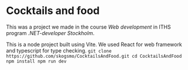 # Cocktails and food
This was a project we made in the course *Web development* in ITHS program *.NET-developer Stockholm*.

This is a node project built using Vite. We used React for web framework and typescript for type checking.
`git clone https://github.com/skogsmo/CocktailsAndFood.git
 cd CocktailsAndFood
 npm install
 npm run dev`
